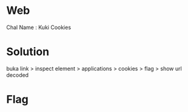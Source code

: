 # Web
Chal Name : Kuki Cookies

# Solution
buka link > inspect element > applications > cookies > flag > show url decoded

# Flag
